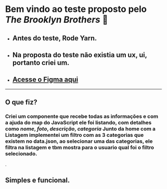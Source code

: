 # Bem vindo ao teste proposto pelo *The Brooklyn Brothers* 🚀

- ## Antes do teste, Rode Yarn.
- ## Na proposta do teste não existia um ux, ui, portanto criei um.
- ## [Acesse o Figma aqui ](https://www.figma.com/file/II3f6YZhuGXYDQi8VTfUfw/Portfolio?node-id=1119%3A2)

---
## O que fiz?
### Criei um componente que recebe todas as informações e com a ajuda do **map** do JavaScript ele foi listando, com detalhes como *nome*, *foto*, *descrição*, *categoria* Junto da home com a Listagem implementei um filtro com as 3 categorias que existem no data.json, ao selecionar uma das categorias, ele filtra na listagem e tbm mostra para o usuario qual foi o filtro selecionado.
.

## Simples e funcional.
